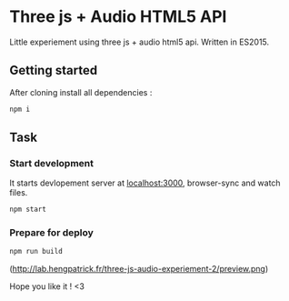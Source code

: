 Three js + Audio HTML5 API
==================

Little experiement using three js + audio html5 api.
Written in ES2015.


## Getting started
After cloning install all dependencies :
```bash
npm i
```

## Task
### Start development
It starts devlopement server at [localhost:3000](http://localhost:3000), browser-sync and watch files.
```bash
npm start
```
### Prepare for deploy
```bash
npm run build
```

(http://lab.hengpatrick.fr/three-js-audio-experiement-2/preview.png)

Hope you like it ! <3
